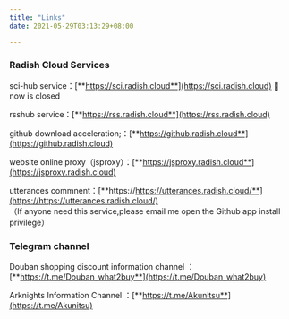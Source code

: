 ```yaml
---
title: "Links"
date: 2021-05-29T03:13:29+08:00

---
```



### Radish Cloud Services

sci-hub service：[**https://sci.radish.cloud**](https://sci.radish.cloud) 🎯now is closed

rsshub service：[**https://rss.radish.cloud**](https://rss.radish.cloud) 

github download acceleration;：[**https://github.radish.cloud**](https://github.radish.cloud)

website online proxy（jsproxy）：[**https://jsproxy.radish.cloud**](https://jsproxy.radish.cloud)

utterances commnent：[**https://https://utterances.radish.cloud/**](https://https://utterances.radish.cloud/)</br>
（If anyone need this service,please email me open the Github app install privilege）



### Telegram channel

Douban shopping discount information channel ：[**https://t.me/Douban_what2buy**](https://t.me/Douban_what2buy)

Arknights Information Channel ：[**https://t.me/Akunitsu**](https://t.me/Akunitsu)

